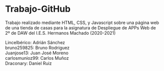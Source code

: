# Trabajo-GitHub
Trabajo realizado mediante HTML, CSS, y Javascript sobre una página web de una tienda de casas para la asignatura de Despliegue de APPs Web de 2º de DAW del I.E.S. Hermanos Machado (2020-2021)

LinceIbérico: Adrián Sánchez <br>
bruno259825: Bruno Rodríguez <br>
Juanjose13: Juan José Moreno <br>
carlosmunioz99: Carlos Muñoz <br>
Draconary: Daniel Ruiz
